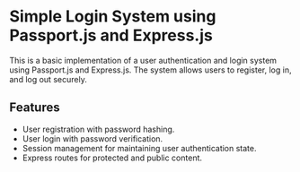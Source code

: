 # Simple Login System using Passport.js and Express.js

This is a basic implementation of a user authentication and login system using Passport.js and Express.js. 
The system allows users to register, log in, and log out securely.

## Features

- User registration with password hashing.
- User login with password verification.
- Session management for maintaining user authentication state.
- Express routes for protected and public content.


